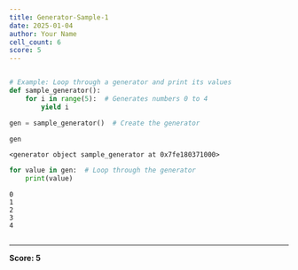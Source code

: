 ```yaml
---
title: Generator-Sample-1
date: 2025-01-04
author: Your Name
cell_count: 6
score: 5
---
```


```python

```


```python
# Example: Loop through a generator and print its values
def sample_generator():
    for i in range(5):  # Generates numbers 0 to 4
        yield i
```


```python
gen = sample_generator()  # Create the generator
```


```python
gen
```




    <generator object sample_generator at 0x7fe180371000>




```python
for value in gen:  # Loop through the generator
    print(value)
```

    0
    1
    2
    3
    4



```python

```


---
**Score: 5**